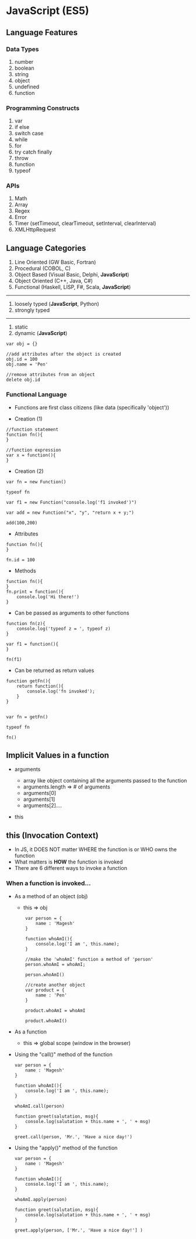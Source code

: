# JavaScript (ES5) #


## Language Features ##
### Data Types ###
1. number
2. boolean
3. string
4. object
5. undefined
6. function
### Programming Constructs ###
1. var
2. if else
3. switch case
4. while
5. for
6. try catch finally
7. throw
8. function
9. typeof
### APIs ###
1. Math
2. Array
3. Regex
4. Error
5. Timer (setTimeout, clearTimeout, setInterval, clearInterval)
6. XMLHttpRequest



## Language Categories ##
1. Line Oriented (GW Basic, Fortran)
2. Procedural (COBOL, C)
3. Object Based (Visual Basic, Delphi, **JavaScript**)
4. Object Oriented (C++, Java, C#)
5. Functional (Haskell, LISP, F#, Scala, **JavaScript**)
---
1. loosely typed (**JavaScript**, Python)
2. strongly typed
---
1. static 
2. dynamic (**JavaScript**)
```
var obj = {}

//add attributes after the object is created
obj.id = 100
obj.name = 'Pen'

//remove attributes from an object
delete obj.id
```

### Functional Language ###
- Functions are first class citizens (like data (specifically 'object'))

- Creation (1)
```
//function statement
function fn(){
}

//function expression
var x = function(){
}
```

- Creation (2)
```
var fn = new Function()

typeof fn

var f1 = new Function("console.log('f1 invoked')")

var add = new Function("x", "y", "return x + y;")

add(100,200)
```

- Attributes
```
function fn(){
}

fn.id = 100
```

- Methods
```
function fn(){
}
fn.print = function(){
    console.log('Hi there!')
}
```

- Can be passed as arguments to other functions
```
function fn(z){
    console.log('typeof z = ', typeof z)
}

var f1 = function(){
}

fn(f1)
```

- Can be returned as return values
```
function getFn(){
    return function(){
        console.log('fn invoked');
    }
}


var fn = getFn()

typeof fn

fn()
```

## Implicit Values in a function ##
- arguments
    - array like object containing all the arguments passed to the function
    - arguments.length => # of arguments 
    - arguments[0]
    - arguments[1]
    - arguments[2]....

- this

## this (Invocation Context) ##
- In JS, it DOES NOT matter WHERE the function is or WHO owns the function
- What matters is **HOW** the function is invoked
- There are 6 different ways to invoke a function 

### When a function is invoked... ###
- As a method of an object (obj)
    - this => obj
    ```
        var person = {
            name : 'Magesh'
        }
        
        function whoAmI(){
            console.log('I am ', this.name);
        }
        
        //make the 'whoAmI' function a method of 'person'
        person.whoAmI = whoAmI;

        person.whoAmI()

        //create another object
        var product = {
            name : 'Pen'
        }
        
        product.whoAmI = whoAmI

        product.whoAmI()
    ```
- As a function
    - this => global scope (window in the browser)

- Using the "call()" method of the function
    ```
    var person = {
        name : 'Magesh'
    }
    
    function whoAmI(){
        console.log('I am ', this.name);
    }

    whoAmI.call(person)

    function greet(salutation, msg){
        console.log(salutation + this.name + ', ' + msg)
    }

    greet.call(person, 'Mr.', 'Have a nice day!')
    ```

- Using the "apply()" method of the function
    ```
    var person = {
        name : 'Magesh'
    }
    
    function whoAmI(){
        console.log('I am ', this.name);
    }

    whoAmI.apply(person)

    function greet(salutation, msg){
        console.log(salutation + this.name + ', ' + msg)
    }

    greet.apply(person, ['Mr.', 'Have a nice day!'] )
    ```